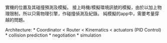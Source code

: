 實機的位置及其碰撞預測及模擬。
接上時機/模擬環境訊號的模擬，由於以加上物理限制，所以只需物理引擎，作碰撞偵測及紀錄。
純模擬的app中，需要考量穿越的問題。

Architecture:
	* Coordinator < Router < Kinematics < actuators (PID Control)
	* collision prediction
	* negotiation
	* simulation